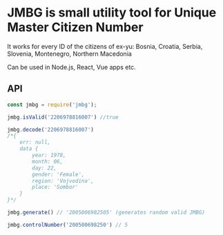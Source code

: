 # JMBG is small utility tool for Unique Master Citizen Number

It works for every ID of the citizens of ex-yu:
Bosnia, Croatia, Serbia, Slovenia, Montenegro, Northern Macedonia

Can be used in Node.js, React, Vue apps etc.

## API

```js
const jmbg = require('jmbg');

jmbg.isValid('2206978816007') //true

jmbg.decode('2206978816007') 
/*{
    err: null, 
    data { 
        year: 1978, 
        month: 06, 
        day: 22, 
        gender: 'Female', 
        region: 'Vojvodina', 
        place: 'Sombor' 
    }
}*/

jmbg.generate() // '2005006982505' (generates random valid JMBG)

jmbg.controlNumber('200500698250') // 5
```